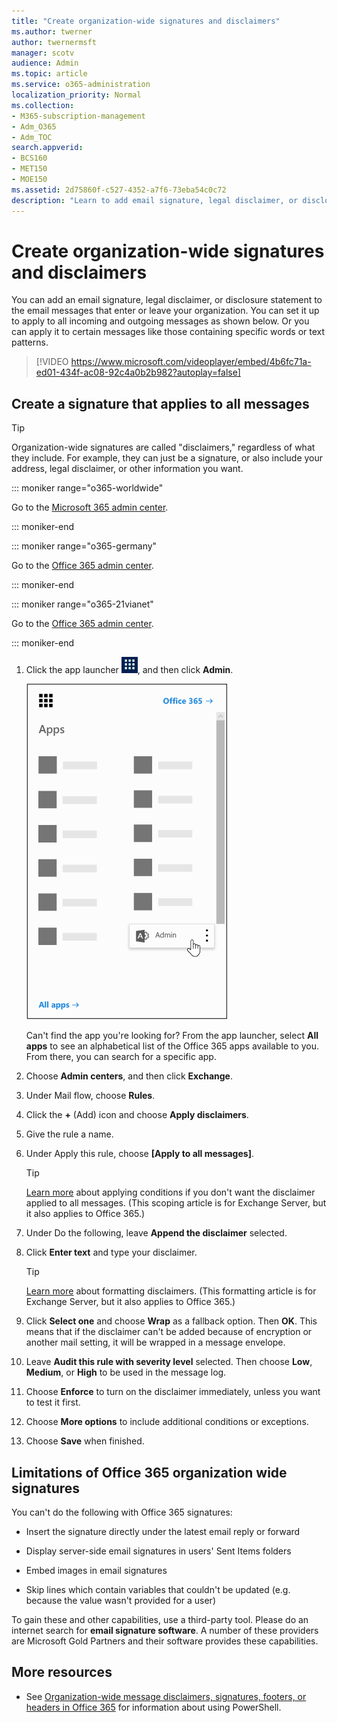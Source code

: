 ```yaml
---
title: "Create organization-wide signatures and disclaimers"
ms.author: twerner
author: twernermsft
manager: scotv
audience: Admin
ms.topic: article
ms.service: o365-administration
localization_priority: Normal
ms.collection: 
- M365-subscription-management 
- Adm_O365
- Adm_TOC
search.appverid:
- BCS160
- MET150
- MOE150
ms.assetid: 2d75860f-c527-4352-a7f6-73eba54c0c72
description: "Learn to add email signature, legal disclaimer, or disclosure statement to all the email messages that enter or leave your organization."
---
```


# Create organization-wide signatures and disclaimers

 You can add an email signature, legal disclaimer, or disclosure statement to the email messages that enter or leave your organization. You can set it up to apply to all incoming and outgoing messages as shown below. Or you can apply it to certain messages like those containing specific words or text patterns.
  
> [!VIDEO https://www.microsoft.com/videoplayer/embed/4b6fc71a-ed01-434f-ac08-92c4a0b2b982?autoplay=false]
  
## Create a signature that applies to all messages

> [!TIP]
> Organization-wide signatures are called "disclaimers," regardless of what they include. For example, they can     just be a signature, or also include your address, legal disclaimer, or other information you want.
    
::: moniker range="o365-worldwide"

Go to the [Microsoft 365 admin center](https://admin.microsoft.com/AdminPortal/Home#/homepage).

::: moniker-end

::: moniker range="o365-germany"

Go to the [Office 365 admin center](https://portal.office.de/adminportal/home).

::: moniker-end

::: moniker range="o365-21vianet"

Go to the [Office 365 admin center](https://login.partner.microsoftonline.cn).

::: moniker-end

1. Click the app launcher ![The app launcher icon in Office 365](../media/7502f4ec-3c9a-435d-a7b4-b9cda85189a7.png), and then click **Admin**.
    
    ![The Office 365 app launcher with the Admin app highlighted](../media/4eea9dbc-591b-48be-9916-322d41c6525b.png)
  
    Can't find the app you're looking for? From the app launcher, select **All apps** to see an alphabetical list of the Office 365 apps available to you. From there, you can search for a specific app. 
    
2. Choose **Admin centers**, and then click **Exchange**.
    
3. Under Mail flow, choose **Rules**.
    
4. Click the **+** (Add) icon and choose **Apply disclaimers**.
    
5. Give the rule a name.
    
6. Under Apply this rule, choose **[Apply to all messages]**.
    
    > [!TIP]
    > [Learn more](https://docs.microsoft.com/en-us/Exchange/policy-and-compliance/mail-flow-rules/signatures#Scoping) about applying conditions if you don't want the disclaimer applied to all messages. (This scoping article is for Exchange Server, but it also applies to Office 365.) 
  
7. Under Do the following, leave **Append the disclaimer** selected. 
    
8.  Click **Enter text** and type your disclaimer. 
    
    > [!TIP]
    > [Learn more](https://docs.microsoft.com/en-us/Exchange/policy-and-compliance/mail-flow-rules/signatures#FormatDisclaimer) about formatting disclaimers. (This formatting article is for Exchange Server, but it also applies to Office 365.) 

9. Click **Select one** and choose **Wrap** as a fallback option. Then **OK**. This means that if the disclaimer can't be added because of encryption or another mail setting, it will be wrapped in a message envelope.
    
10. Leave **Audit this rule with severity level** selected. Then choose **Low**, **Medium**, or **High** to be used in the message log. 
    
11. Choose **Enforce** to turn on the disclaimer immediately, unless you want to test it first. 
    
12. Choose **More options** to include additional conditions or exceptions. 
    
13. Choose **Save** when finished. 
    
## Limitations of Office 365 organization wide signatures

You can't do the following with Office 365 signatures:
  
- Insert the signature directly under the latest email reply or forward
    
- Display server-side email signatures in users' Sent Items folders
    
- Embed images in email signatures
    
- Skip lines which contain variables that couldn't be updated (e.g. because the value wasn't provided for a user)
    
To gain these and other capabilities, use a third-party tool. Please do an internet search for **email signature software**. A number of these providers are Microsoft Gold Partners and their software provides these capabilities. 
  
## More resources

- See [Organization-wide message disclaimers, signatures, footers, or headers in Office 365](https://docs.microsoft.com/en-us/exchange/security-and-compliance/mail-flow-rules/disclaimers-signatures-footers-or-headers) for information about using PowerShell. 
    

